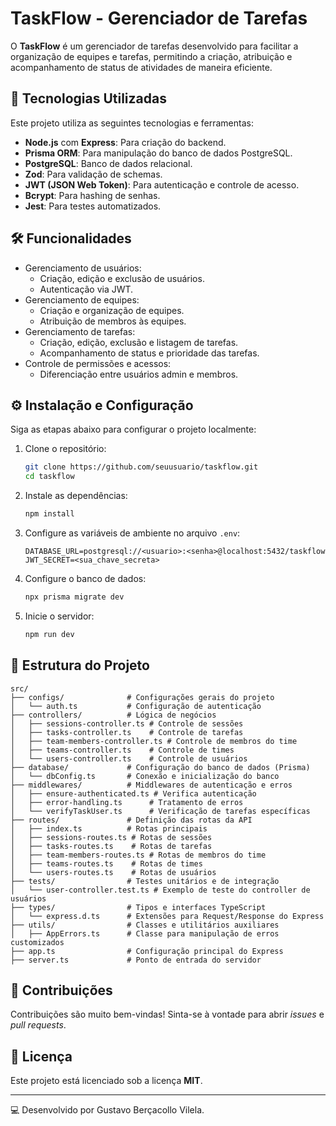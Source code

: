 
# TaskFlow - Gerenciador de Tarefas

O **TaskFlow** é um gerenciador de tarefas desenvolvido para facilitar a organização de equipes e tarefas, permitindo a criação, atribuição e acompanhamento de status de atividades de maneira eficiente.

## 🚀 Tecnologias Utilizadas

Este projeto utiliza as seguintes tecnologias e ferramentas:

- **Node.js** com **Express**: Para criação do backend.
- **Prisma ORM**: Para manipulação do banco de dados PostgreSQL.
- **PostgreSQL**: Banco de dados relacional.
- **Zod**: Para validação de schemas.
- **JWT (JSON Web Token)**: Para autenticação e controle de acesso.
- **Bcrypt**: Para hashing de senhas.
- **Jest**: Para testes automatizados.

## 🛠️ Funcionalidades

- Gerenciamento de usuários:
  - Criação, edição e exclusão de usuários.
  - Autenticação via JWT.
- Gerenciamento de equipes:
  - Criação e organização de equipes.
  - Atribuição de membros às equipes.
- Gerenciamento de tarefas:
  - Criação, edição, exclusão e listagem de tarefas.
  - Acompanhamento de status e prioridade das tarefas.
- Controle de permissões e acessos:
  - Diferenciação entre usuários admin e membros.

## ⚙️ Instalação e Configuração

Siga as etapas abaixo para configurar o projeto localmente:

1. Clone o repositório:
   ```bash
   git clone https://github.com/seuusuario/taskflow.git
   cd taskflow
   ```

2. Instale as dependências:
   ```bash
   npm install
   ```

3. Configure as variáveis de ambiente no arquivo `.env`:
   ```env
   DATABASE_URL=postgresql://<usuario>:<senha>@localhost:5432/taskflow
   JWT_SECRET=<sua_chave_secreta>
   ```

4. Configure o banco de dados:
   ```bash
   npx prisma migrate dev
   ```

5. Inicie o servidor:
   ```bash
   npm run dev
   ```

## 📂 Estrutura do Projeto

```
src/
├── configs/              # Configurações gerais do projeto
│   └── auth.ts           # Configuração de autenticação
├── controllers/          # Lógica de negócios
│   ├── sessions-controller.ts # Controle de sessões
│   ├── tasks-controller.ts    # Controle de tarefas
│   ├── team-members-controller.ts # Controle de membros do time
│   ├── teams-controller.ts    # Controle de times
│   └── users-controller.ts    # Controle de usuários
├── database/             # Configuração do banco de dados (Prisma)
│   └── dbConfig.ts       # Conexão e inicialização do banco
├── middlewares/          # Middlewares de autenticação e erros
│   ├── ensure-authenticated.ts # Verifica autenticação
│   ├── error-handling.ts      # Tratamento de erros
│   └── verifyTaskUser.ts      # Verificação de tarefas específicas
├── routes/               # Definição das rotas da API
│   ├── index.ts          # Rotas principais
│   ├── sessions-routes.ts # Rotas de sessões
│   ├── tasks-routes.ts    # Rotas de tarefas
│   ├── team-members-routes.ts # Rotas de membros do time
│   ├── teams-routes.ts    # Rotas de times
│   └── users-routes.ts    # Rotas de usuários
├── tests/                # Testes unitários e de integração
│   └── user-controller.test.ts # Exemplo de teste do controller de usuários
├── types/                # Tipos e interfaces TypeScript
│   └── express.d.ts      # Extensões para Request/Response do Express
├── utils/                # Classes e utilitários auxiliares
│   ├── AppErrors.ts      # Classe para manipulação de erros customizados
├── app.ts                # Configuração principal do Express
├── server.ts             # Ponto de entrada do servidor
```

## 🌟 Contribuições

Contribuições são muito bem-vindas! Sinta-se à vontade para abrir _issues_ e _pull requests_.

## 📄 Licença

Este projeto está licenciado sob a licença **MIT**.

---

💻 Desenvolvido por Gustavo Berçacollo Vilela.

